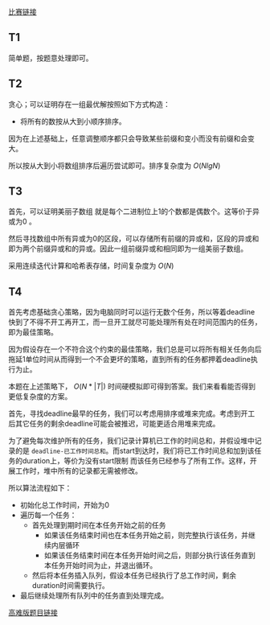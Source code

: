 [比赛链接](https://leetcode.cn/contest/weekly-contest-336/)

## T1 

简单题，按题意处理即可。

## T2

贪心；可以证明存在一组最优解按照如下方式构造：

* 将所有的数按从大到小顺序排序。

因为在上述基础上，任意调整顺序都只会导致某些前缀和变小而没有前缀和会变大。

所以按从大到小将数组排序后遍历尝试即可。排序复杂度为 $O(NlgN)$

## T3

首先，可以证明美丽子数组 就是每个二进制位上1的个数都是偶数个。这等价于异或为0 。

然后寻找数组中所有异或为0的区段，可以存储所有前缀的异或和，区段的异或和即为两个前缀异或和的异或。因此一组前缀异或和相同即为一组美丽子数组。 

采用连续迭代计算和哈希表存储，时间复杂度为 $O(N)$ 

## T4

首先考虑基础贪心策略，因为电脑同时可以运行无数个任务，所以等着deadline快到了不得不开工再开工，而一旦开工就尽可能处理所有处在时间范围内的任务，即为最佳策略。

因为假设存在一个不符合这个约束的最佳策略，我们总是可以将所有相关任务向后拖延1单位时间从而得到一个不会更坏的策略，直到所有的任务都押着deadline执行为止。

本题在上述策略下， $O(N*|T|)$ 时间硬模拟即可得到答案。我们来看看能否得到更低复杂度的方案。

首先，寻找deadline最早的任务，我们可以考虑用排序或堆来完成。考虑到开工后其它任务的剩余deadline可能会被推迟，可能更适合用堆来完成。

为了避免每次维护所有的任务，我们记录计算机已工作的时间总和，并假设堆中记录的是 `deadline-已工作时间总和`。而start到达时，我们将已工作时间总和加到该任务的duration上，等价为没有start限制 而该任务已经参与了所有工作。这样，开展工作时，堆中所有的记录都无需被修改。

所以算法流程如下：

* 初始化总工作时间，开始为0
* 遍历每一个任务：
    * 首先处理到期时间在本任务开始之前的任务
        * 如果该任务结束时间也在本任务开始之前，则完整执行该任务，并继续内层循环
        * 如果该任务结束时间在本任务开始时间之后，则部分执行该任务直到本任务开始时间为止，并退出循环。
    * 然后将本任务插入队列，假设本任务已经执行了总工作时间，剩余duration时间需要执行。
* 最后继续处理所有队列中的任务直到处理完成。

[高难版题目链接](https://leetcode.cn/problems/t3fKg1/)